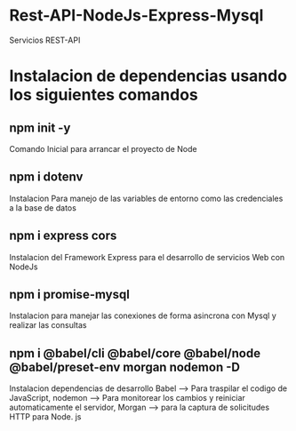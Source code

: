 # Rest-API-NodeJs-Express-Mysql
Servicios REST-API 

# Instalacion de dependencias usando los siguientes comandos 
## npm init -y
Comando Inicial para arrancar el proyecto de Node
## npm i dotenv
Instalacion Para manejo de las variables de entorno como las credenciales a la base de datos
## npm i express cors
Instalacion del Framework Express  para el desarrollo de servicios Web con NodeJs
## npm i promise-mysql
Instalacion para  manejar las conexiones de forma asincrona con Mysql y realizar las consultas

## npm i @babel/cli @babel/core @babel/node @babel/preset-env morgan nodemon -D
Instalacion dependencias de desarrollo Babel --> Para traspilar el codigo de JavaScript, nodemon --> Para monitorear los cambios y reiniciar automaticamente el servidor,  Morgan --> para la captura de solicitudes HTTP para Node. js
